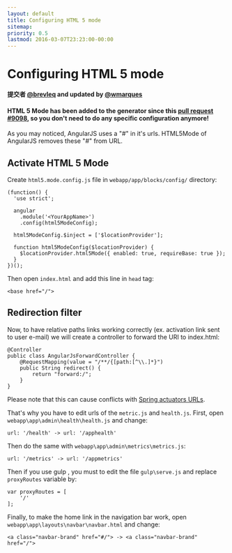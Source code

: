 ```yaml
---
layout: default
title: Configuring HTML 5 mode
sitemap:
priority: 0.5
lastmod: 2016-03-07T23:23:00-00:00
---
```


# Configuring HTML 5 mode

__提交者 [@brevleq](https://github.com/brevleq) and updated by [@wmarques](https://github.com/wmarques)__

#### HTML 5 Mode has been added to the generator since this [pull request #9098](https://github.com/jhipster/generator-jhipster/pull/9098), so you don't need to do any specific configuration anymore!

As you may noticed, AngularJS uses a "#" in it's urls. HTML5Mode of AngularJS removes these "#" from URL.

## Activate HTML 5 Mode

Create `html5.mode.config.js` file in `webapp/app/blocks/config/` directory:

    (function() {
      'use strict';

      angular
        .module('<YourAppName>')
        .config(html5ModeConfig);

      html5ModeConfig.$inject = ['$locationProvider'];

      function html5ModeConfig($locationProvider) {
        $locationProvider.html5Mode({ enabled: true, requireBase: true });
      }
    })();

Then open `index.html` and add this line in `head` tag:

    <base href="/">

## Redirection filter     

Now, to have relative paths links working correctly (ex. activation link sent to user e-mail) we will create a controller to forward the URI to index.html:

    @Controller
    public class AngularJsForwardController {
        @RequestMapping(value = "/**/{[path:[^\\.]*}")
        public String redirect() {
            return "forward:/";
        }
    }

Please note that this can cause conflicts with [Spring actuators URLs](https://docs.spring.io/spring-boot/docs/current/reference/html/production-ready-endpoints.html).

That's why you have to edit urls of the `metric.js` and `health.js`. First, open `webapp\app\admin\health\health.js` and change:

    url: '/health' -> url: '/apphealth'

Then do the same with `webapp\app\admin\metrics\metrics.js`:

    url: '/metrics' -> url: '/appmetrics'

Then if you use gulp , you must to edit the file `gulp\serve.js` and replace `proxyRoutes` variable by:

    var proxyRoutes = [
        '/'
    ];

Finally, to make the home link in the navigation bar work, open `webapp\app\layouts\navbar\navbar.html` and change:

    <a class="navbar-brand" href="#/"> -> <a class="navbar-brand" href="/">
